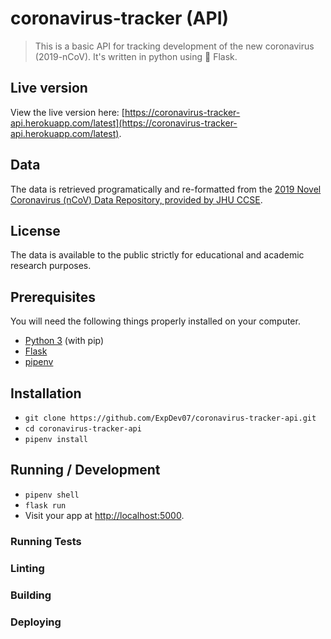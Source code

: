# coronavirus-tracker (API)

> This is a basic API for tracking development of the new coronavirus (2019-nCoV). It's written in python using 🍼 Flask.

## Live version
View the live version here: [https://coronavirus-tracker-api.herokuapp.com/latest](https://coronavirus-tracker-api.herokuapp.com/latest).

## Data
The data is retrieved programatically and re-formatted from the [2019 Novel Coronavirus (nCoV) Data Repository, provided by JHU CCSE]((https://coronavirus-tracker-api.herokuapp.com/latest)).

## License
The data is available to the public strictly for educational and academic research purposes.

## Prerequisites

You will need the following things properly installed on your computer.

* [Python 3](https://www.python.org/downloads/) (with pip)
* [Flask](https://pypi.org/project/Flask/)
* [pipenv](https://pypi.org/project/pipenv/)

## Installation

* `git clone https://github.com/ExpDev07/coronavirus-tracker-api.git`
* `cd coronavirus-tracker-api`
* `pipenv install`

## Running / Development

* `pipenv shell`
* `flask run`
* Visit your app at [http://localhost:5000](http://localhost:5000).

### Running Tests

### Linting

### Building

### Deploying